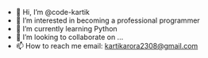 - 👋 Hi, I’m @code-kartik
- 👀 I’m interested in becoming a professional programmer
- 🌱 I’m currently learning Python
- 💞️ I’m looking to collaborate on ...
- 📫 How to reach me email: kartikarora2308@gmail.com

<!---
code-kartik/code-kartik is a ✨ special ✨ repository because its `README.md` (this file) appears on your GitHub profile.
You can click the Preview link to take a look at your changes.
--->

